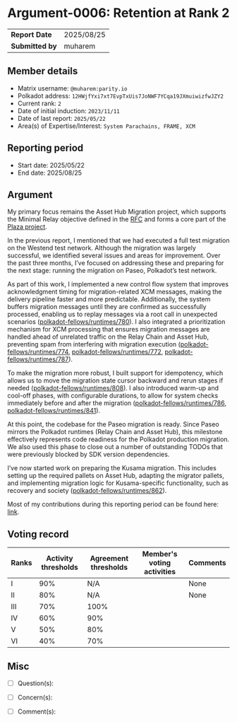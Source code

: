 # Argument-0006: Retention at Rank 2

|                 |              |
| --------------- | ------------ |
| **Report Date** | 2025/08/25   |
| **Submitted by**| muharem      |


## Member details

- Matrix username: `@muharem:parity.io`
- Polkadot address: `12HWjfYxi7xt7EvpTxUis7JoNWF7YCqa19JXmuiwizfwJZY2`
- Current rank: `2`
- Date of initial induction: `2023/11/11`
- Date of last report: `2025/05/22`
- Area(s) of Expertise/Interest: `System Parachains, FRAME, XCM`


## Reporting period

- Start date: 2025/05/22
- End date: 2025/08/25

## Argument

My primary focus remains the Asset Hub Migration project, which supports the Minimal Relay objective defined in the [RFC](https://github.com/polkadot-fellows/RFCs/blob/main/text/0032-minimal-relay.md) and forms a core part of the [Plaza project](https://www.rob.tech/blog/plaza/).

In the previous report, I mentioned that we had executed a full test migration on the Westend test network. Although the migration was largely successful, we identified several issues and areas for improvement. Over the past three months, I’ve focused on addressing these and preparing for the next stage: running the migration on Paseo, Polkadot’s test network.

As part of this work, I implemented a new control flow system that improves acknowledgment timing for migration-related XCM messages, making the delivery pipeline faster and more predictable. Additionally, the system buffers migration messages until they are confirmed as successfully processed, enabling us to replay messages via a root call in unexpected scenarios ([polkadot-fellows/runtimes/780](https://github.com/polkadot-fellows/runtimes/pull/780)). I also integrated a prioritization mechanism for XCM processing that ensures migration messages are handled ahead of unrelated traffic on the Relay Chain and Asset Hub, preventing spam from interfering with migration execution ([polkadot-fellows/runtimes/774](https://github.com/polkadot-fellows/runtimes/pull/774), [polkadot-fellows/runtimes/772](https://github.com/polkadot-fellows/runtimes/pull/772), [polkadot-fellows/runtimes/787](https://github.com/polkadot-fellows/runtimes/pull/787)).

To make the migration more robust, I built support for idempotency, which allows us to move the migration state cursor backward and rerun stages if needed ([polkadot-fellows/runtimes/808](https://github.com/polkadot-fellows/runtimes/pull/808)). I also introduced warm-up and cool-off phases, with configurable durations, to allow for system checks immediately before and after the migration ([polkadot-fellows/runtimes/786](https://github.com/polkadot-fellows/runtimes/pull/786), [polkadot-fellows/runtimes/841](https://github.com/polkadot-fellows/runtimes/pull/841)).

At this point, the codebase for the Paseo migration is ready. Since Paseo mirrors the Polkadot runtimes (Relay Chain and Asset Hub), this milestone effectively represents code readiness for the Polkadot production migration. We also used this phase to close out a number of outstanding TODOs that were previously blocked by SDK version dependencies.

I’ve now started work on preparing the Kusama migration. This includes setting up the required pallets on Asset Hub, adapting the migrator pallets, and implementing migration logic for Kusama-specific functionality, such as recovery and society ([polkadot-fellows/runtimes/862](https://github.com/polkadot-fellows/runtimes/pull/862)).

Most of my contributions during this reporting period can be found here: [link](https://github.com/polkadot-fellows/runtimes/pulls?q=is%3Apr+author%3Amuharem+%5BAHM%5D+created%3A2025-05-22..2025-08-25).


## Voting record

|  Ranks | Activity thresholds | Agreement thresholds | Member's voting activities | Comments |
|---|---|---|---|---|
|I  |90%   |N/A   |   | None |
|II |80%   |N/A   |   | None |
|III|70%   |100%  |   |  |
|IV |60%   |90%   |   |  |
|V  |50%   |80%   |   |  |
|VI |40%   |70%   |   |  |


## Misc

- [ ] Question(s): 

- [ ] Concern(s): 

- [ ] Comment(s): 
